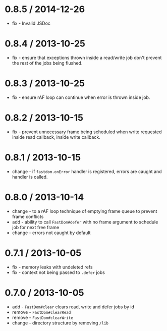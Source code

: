 
0.8.5 / 2014-12-26
==================

  * fix - Invalid JSDoc

0.8.4 / 2013-10-25
==================

  * fix - ensure that exceptions thrown inside a read/write job don't prevent the rest of the jobs being flushed.

0.8.3 / 2013-10-25
==================

  * fix - ensure rAF loop can continue when error is thrown inside job.

0.8.2 / 2013-10-15
==================

  * fix - prevent unnecessary frame being scheduled when write requested inside read callback, inside write callback.

0.8.1 / 2013-10-15
==================

  * change - if `fastdom.onError` handler is registered, errors are caught and handler is called.

0.8.0 / 2013-10-14
==================

  * change - to a rAF loop technique of emptying frame queue to prevent frame conflicts
  * add - ability to call `FastDom#defer` with no frame argument to schedule job for next free frame
  * change - errors not caught by default

0.7.1 / 2013-10-05
==================

  * fix - memory leaks with undeleted refs
  * fix - context not being passed to `.defer` jobs

0.7.0 / 2013-10-05
==================

  * add - `FastDom#clear` clears read, write and defer jobs by id
  * remove - `FastDom#clearRead`
  * remove - `FastDom#clearWrite`
  * change - directory structure by removing `/lib`
